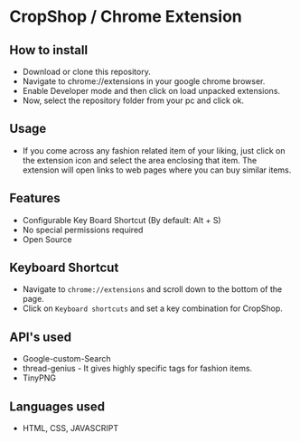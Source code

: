 
# CropShop / Chrome Extension

## How to install

- Download or clone this repository.
- Navigate to chrome://extensions in your google chrome browser.
- Enable Developer mode and then click on load unpacked extensions.
- Now, select the repository folder from your pc and click ok.

## Usage

- If you come across any fashion related item of your liking, just click on the extension icon and select the area enclosing that item. The extension will open links to web pages where you can buy similar items. 

## Features

- Configurable Key Board Shortcut (By default: Alt + S)
- No special permissions required
- Open Source

## Keyboard Shortcut

- Navigate to `chrome://extensions` and scroll down to the bottom of the page.
- Click on `Keyboard shortcuts` and set a key combination for CropShop.

## API's used

- Google-custom-Search
- thread-genius - It gives highly specific tags for fashion items.
- TinyPNG

## Languages used

- HTML, CSS, JAVASCRIPT
